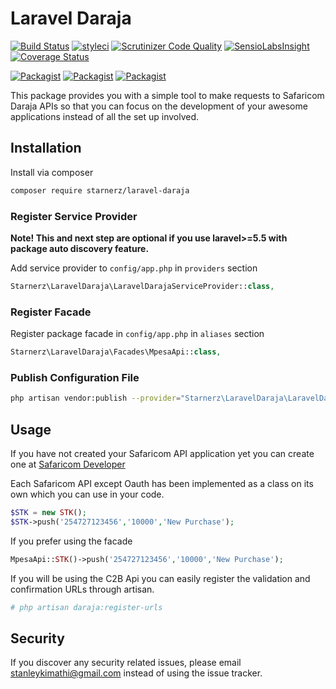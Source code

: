 # Laravel Daraja

[![Build Status](https://travis-ci.org/starnerz/laravel-daraja.svg?branch=master)](https://travis-ci.org/starnerz/laravel-daraja)
[![styleci](https://styleci.io/repos/126376478/shield)](https://styleci.io/repos/126376478)
[![Scrutinizer Code Quality](https://scrutinizer-ci.com/g/starnerz/laravel-daraja/badges/quality-score.png?b=master)](https://scrutinizer-ci.com/g/starnerz/laravel-daraja/?branch=master)
[![SensioLabsInsight](https://insight.sensiolabs.com/projects/1860b091-cafb-43f2-bf33-98fccdec9788/mini.png)](https://insight.sensiolabs.com/projects/1860b091-cafb-43f2-bf33-98fccdec9788)
[![Coverage Status](https://coveralls.io/repos/github/starnerz/laravel-daraja/badge.svg?branch=master)](https://coveralls.io/github/starnerz/laravel-daraja?branch=master)

[![Packagist](https://img.shields.io/packagist/v/starnerz/laravel-daraja.svg)](https://packagist.org/packages/starnerz/laravel-daraja)
[![Packagist](https://poser.pugx.org/starnerz/laravel-daraja/d/total.svg)](https://packagist.org/packages/starnerz/laravel-daraja)
[![Packagist](https://img.shields.io/packagist/l/starnerz/laravel-daraja.svg)](https://packagist.org/packages/starnerz/laravel-daraja)

This package provides you with a simple tool to make requests to Safaricom Daraja APIs so that you can focus on the development of your awesome applications instead of all the set up involved.

## Installation

Install via composer
```bash
composer require starnerz/laravel-daraja
```

### Register Service Provider

**Note! This and next step are optional if you use laravel>=5.5 with package
auto discovery feature.**

Add service provider to `config/app.php` in `providers` section
```php
Starnerz\LaravelDaraja\LaravelDarajaServiceProvider::class,
```

### Register Facade

Register package facade in `config/app.php` in `aliases` section
```php
Starnerz\LaravelDaraja\Facades\MpesaApi::class,
```

### Publish Configuration File

```bash
php artisan vendor:publish --provider="Starnerz\LaravelDaraja\LaravelDarajaServiceProvider" --tag="config"
```

## Usage

If you have not created your Safaricom API application yet you can create one at [Safaricom Developer][link-safaricom-developer]

Each Safaricom API except Oauth has been implemented as a class on its own which you can use in your code.


``` php
$STK = new STK();
$STK->push('254727123456','10000','New Purchase');
```

If you prefer using the facade

``` php
MpesaApi::STK()->push('254727123456','10000','New Purchase');
```

If you will be using the C2B Api you can easily register the validation and confirmation URLs through artisan.

``` bash
# php artisan daraja:register-urls
```

## Security

If you discover any security related issues, please email stanleykimathi@gmail.com
instead of using the issue tracker.

[link-safaricom-developer]: https://developer.safaricom.co.ke/
